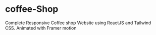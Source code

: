 # coffee-Shop
Complete Responsive Coffee shop Website using ReactJS and Tailwind CSS.  Animated with Framer motion
